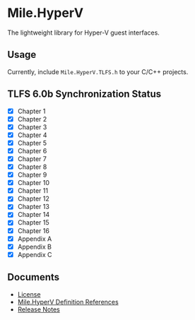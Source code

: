 ﻿# Mile.HyperV

The lightweight library for Hyper-V guest interfaces.

## Usage

Currently, include `Mile.HyperV.TLFS.h` to your C/C++ projects.

## TLFS 6.0b Synchronization Status

- [x] Chapter 1
- [x] Chapter 2
- [x] Chapter 3
- [x] Chapter 4
- [x] Chapter 5
- [x] Chapter 6
- [x] Chapter 7
- [x] Chapter 8
- [x] Chapter 9
- [x] Chapter 10
- [x] Chapter 11
- [x] Chapter 12
- [x] Chapter 13
- [x] Chapter 14
- [x] Chapter 15
- [x] Chapter 16
- [x] Appendix A
- [x] Appendix B
- [x] Appendix C

## Documents

- [License](License.md)
- [Mile.HyperV Definition References](References/ReadMe.md)
- [Release Notes](ReleaseNotes.md)
